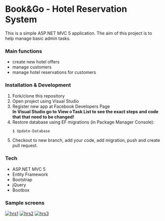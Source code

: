 # Book&Go - Hotel Reservation System
This is a simple ASP.NET MVC 5 application. The aim of this project is to help manage basic admin tasks. 

### Main functions
* create new hotel offers
* manage customers
* manage hotel reservations for customers

### Installation & Development
1. Fork/clone this repository
2. Open project using Visual Studio
3. Register new app at Facebook Developers Page<br> 
   **In Visual Studio go to View->Task List to see the exact steps and code that that need to be changed!**
4. Restore database using EF migrations (in Package Manager Console):
    ```sh
    $ Update-Database
    ```
5. Checkout to new branch, add your code, add migration, push and create pull request.

### Tech
* ASP.NET MVC 5
* Entity Framework
* Bootstrap
* jQuery
* Bootbox

### Sample screens
<a href="https://ibb.co/cjPHZ5"><img src="https://preview.ibb.co/jLe6SQ/hrs1.png" alt="hrs1" border="0"></a>
<a href="https://ibb.co/crVD7Q"><img src="https://preview.ibb.co/h8sh1k/hrs2.png" alt="hrs2" border="0"></a>
<a href="https://ibb.co/h19vMk"><img src="https://preview.ibb.co/iBbaMk/hrs3.png" alt="hrs3" border="0"></a>
